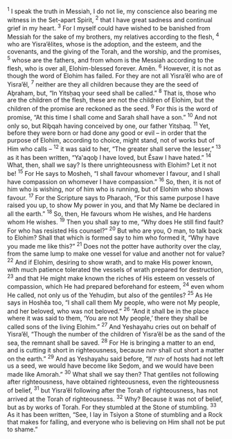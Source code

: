 <sup>1</sup> I speak the truth in Messiah, I do not lie, my conscience also bearing me witness in the Set-apart Spirit,
<sup>2</sup> that I have great sadness and continual grief in my heart.
<sup>3</sup> For I myself could have wished to be banished from Messiah for the sake of my brothers, my relatives according to the flesh,
<sup>4</sup> who are Yisra’ĕlites, whose is the adoption, and the esteem, and the covenants, and the giving of the Torah, and the worship, and the promises,
<sup>5</sup> whose are the fathers, and from whom is the Messiah according to the flesh, who is over all, Elohim-blessed forever. Amĕn.
<sup>6</sup> However, it is not as though the word of Elohim has failed. For they are not all Yisra’ĕl who are of Yisra’ĕl,
<sup>7</sup> neither are they all children because they are the seed of Aḇraham, but, “In Yitsḥaq your seed shall be called.”
<sup>8</sup> That is, those who are the children of the flesh, these are not the children of Elohim, but the children of the promise are reckoned as the seed.
<sup>9</sup> For this is the word of promise, “At this time I shall come and Sarah shall have a son.”
<sup>10</sup> And not only so, but Riḇqah having conceived by one, our father Yitsḥaq.
<sup>11</sup> Yet, before they were born or had done any good or evil – in order that the purpose of Elohim, according to choice, might stand, not of works but of Him who calls –
<sup>12</sup> it was said to her, “The greater shall serve the lesser,”
<sup>13</sup> as it has been written, “Ya‛aqoḇ I have loved, but Ĕsaw I have hated.”
<sup>14</sup> What, then, shall we say? Is there unrighteousness with Elohim? Let it not be!
<sup>15</sup> For He says to Mosheh, “I shall favour whomever I favour, and I shall have compassion on whomever I have compassion.”
<sup>16</sup> So, then, it is not of him who is wishing, nor of him who is running, but of Elohim who shows favour.
<sup>17</sup> For the Scripture says to Pharaoh, “For this same purpose I have raised you up, to show My power in you, and that My Name be declared in all the earth.”
<sup>18</sup> So, then, He favours whom He wishes, and He hardens whom He wishes.
<sup>19</sup> Then you shall say to me, “Why does He still find fault? For who has resisted His counsel?”
<sup>20</sup> But who are you, O man, to talk back to Elohim? Shall that which is formed say to him who formed it, “Why have you made me like this?”
<sup>21</sup> Does not the potter have authority over the clay, from the same lump to make one vessel for value and another not for value?
<sup>22</sup> And if Elohim, desiring to show wrath, and to make His power known, with much patience tolerated the vessels of wrath prepared for destruction,
<sup>23</sup> and that He might make known the riches of His esteem on vessels of compassion, which He had prepared beforehand for esteem,
<sup>24</sup> even whom He called, not only us of the Yehuḏim, but also of the gentiles?
<sup>25</sup> As He says in Hoshĕa too, “I shall call them My people, who were not My people, and her beloved, who was not beloved.”
<sup>26</sup> “And it shall be in the place where it was said to them, ‘You are not My people,’ there they shall be called sons of the living Elohim.”
<sup>27</sup> And Yeshayahu cries out on behalf of Yisra’ĕl, “Though the number of the children of Yisra’ĕl be as the sand of the sea, the remnant shall be saved.
<sup>28</sup> For He is bringing a matter to an end, and is cutting it short in righteousness, because יהוה shall cut short a matter on the earth.”
<sup>29</sup> And as Yeshayahu said before, “If יהוה of hosts had not left us a seed, we would have become like Seḏom, and we would have been made like Amorah.”
<sup>30</sup> What shall we say then? That gentiles not following after righteousness, have obtained righteousness, even the righteousness of belief,
<sup>31</sup> but Yisra’ĕl following after the Torah of righteousness, has not arrived at the Torah of righteousness.
<sup>32</sup> Why? Because it was not of belief, but as by works of Torah. For they stumbled at the Stone of stumbling.
<sup>33</sup> As it has been written, “See, I lay in Tsiyon a Stone of stumbling and a Rock that makes for falling, and everyone who is believing on Him shall not be put to shame.”
